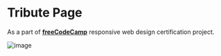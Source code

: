 # Tribute Page

As a part of **[freeCodeCamp](https://www.freecodecamp.org/learn/2022/responsive-web-design/build-a-tribute-page-project/build-a-tribute-page)** responsive web design certification project.

![image](https://github.com/shemuelx/tribute-page/assets/72283796/311e3be7-199a-42ae-8c48-963dc451c99b)

